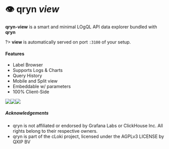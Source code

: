 # :eye: qryn _view_

**qryn-view** is a smart and minimal LOgQL API data explorer bundled with **qryn** 

?> **view** is automatically served on port `:3100` of your setup.

#### Features
- Label Browser
- Supports Logs & Charts
- Query History
- Mobile and Split view
- Embeddable w/ parameters
- 100% Client-Side

<img src="https://user-images.githubusercontent.com/1423657/152640509-82d7704a-4e9a-4a2b-9b7e-1819984c7581.png"/><img src="https://user-images.githubusercontent.com/1423657/155608224-8654694b-b999-4781-994a-5a87e39dfddf.png" /><img src="https://user-images.githubusercontent.com/1423657/182931606-4bffa314-1aef-4712-8229-716e43e4efc3.png" />



##### Acknowledgements
- qryn is not affiliated or endorsed by Grafana Labs or ClickHouse Inc. All rights belong to their respective owners.
- qryn is part of the cLoki project, licensed under the AGPLv3 LICENSE by QXIP BV
